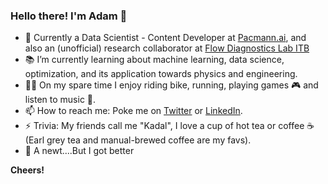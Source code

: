 ### Hello there! I'm Adam 👋

- 🔭 Currently a Data Scientist - Content Developer at [Pacmann.ai](https://pacmann.ai/), and also an (unofficial) research collaborator at [Flow Diagnostics Lab ITB](https://flowdiagnostics.ftmd.itb.ac.id/)
- :books: I’m currently learning about machine learning, data science, optimization, and its application towards physics and engineering.
- :biking_man: On my spare time I enjoy riding bike, running, playing games :video_game: and listen to music :musical_note:.
- 📫 How to reach me: Poke me on [Twitter](https://twitter.com/fazaghifari) or [LinkedIn](https://www.linkedin.com/in/ghifariadamf/).
- ⚡ Trivia: My friends call me "Kadal", I love a cup of hot tea or coffee :coffee: (Earl grey tea and manual-brewed coffee are my favs).
- :lizard: A newt....But I got better 

**Cheers!**
